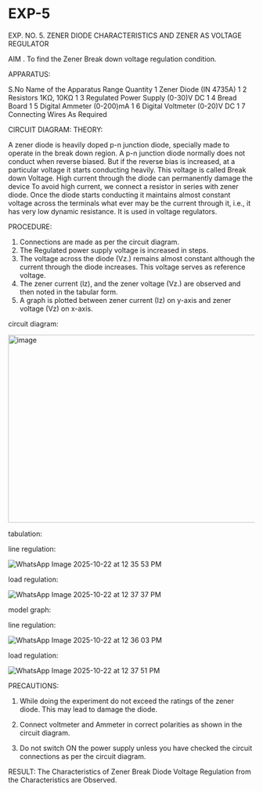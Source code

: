 # EXP-5
EXP. NO. 5. 		ZENER DIODE CHARACTERISTICS AND ZENER AS VOLTAGE REGULATOR

AIM
. To find the Zener Break down voltage regulation condition.

APPARATUS:

S.No	Name of the Apparatus	Range	Quantity
1	Zener Diode (IN 4735A)		1
2	Resistors	1KΩ, 10KΩ	1
3	Regulated Power Supply	(0-30)V DC	1
4	Bread Board		1
5	Digital Ammeter	(0-200)mA	1
6	Digital Voltmeter	(0-20)V DC	1
7	Connecting Wires	As Required	

CIRCUIT DIAGRAM:
THEORY:
	
A zener diode is heavily doped p-n junction diode, specially made to operate in the break down region. A p-n junction diode normally does not conduct when reverse biased. But if the reverse bias is increased, at a particular voltage it starts conducting heavily. This voltage is called Break down Voltage. High current through the diode can permanently damage the device To avoid high current, we connect a resistor in series with zener diode. Once the diode starts conducting it maintains almost constant voltage across the terminals what ever may be the current through it, i.e., it has very low dynamic resistance. It is used in voltage regulators.

PROCEDURE:

1. Connections are made as per the circuit diagram.
2. The Regulated power supply voltage is increased in steps.
3. The voltage across the diode (Vz.) remains almost constant although the current through the diode increases. This voltage serves as reference voltage.
4. The zener current (lz), and the zener voltage (Vz.) are observed and then noted in the tabular form.
4. A graph is plotted between zener current (Iz) on y-axis and zener voltage (Vz) on x-axis.

circuit diagram:

<img width="692" height="383" alt="image" src="https://github.com/user-attachments/assets/fce2cfbb-8a21-4121-b604-e490a6fd0987" />

tabulation:

line regulation:

![WhatsApp Image 2025-10-22 at 12 35 53 PM](https://github.com/user-attachments/assets/f2660450-cac9-48fe-83e8-9cb0333ab561)

load regulation:

![WhatsApp Image 2025-10-22 at 12 37 37 PM](https://github.com/user-attachments/assets/d1cbb706-93a3-45da-a3ab-1d6798b9b7f9)

model graph:

line regulation:

![WhatsApp Image 2025-10-22 at 12 36 03 PM](https://github.com/user-attachments/assets/c19bb035-4a49-4ea9-a4a8-20601261697c)

load regulation:

![WhatsApp Image 2025-10-22 at 12 37 51 PM](https://github.com/user-attachments/assets/c6a08973-1d7b-448e-a731-7b1d066db3c3)

PRECAUTIONS:

1. While doing the experiment do not exceed the ratings of the zener diode. This may lead to damage the diode.
2. Connect voltmeter and Ammeter in correct polarities as shown in the circuit diagram.

3. Do not switch ON the power supply unless you have checked the circuit connections as per the circuit diagram.

RESULT:
The Characteristics of Zener Break Diode Voltage Regulation from the Characteristics are Observed.
